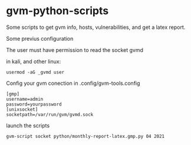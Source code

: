 # gvm-python-scripts
Some scripts to get gvm info, hosts, vulnerabilities, and get a latex report.

Some previus configuration

The user must have permission to read the socket gvmd

in kali, and other linux:
```
usermod -aG _gvmd user
```

Config your gvm conection in .config/gvm-tools.config
```
[gmp]
username=admin
password=yourpassword
[unixsocket]
socketpath=/var/run/gvm/gvmd.sock
```

launch the scripts
```
gvm-script socket python/monthly-report-latex.gmp.py 04 2021
```

